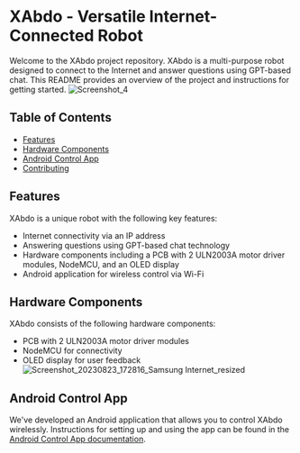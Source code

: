 # XAbdo - Versatile Internet-Connected Robot

Welcome to the XAbdo project repository. XAbdo is a multi-purpose robot designed to connect to the Internet and answer questions using GPT-based chat. This README provides an overview of the project and instructions for getting started.
![Screenshot_4](https://github.com/Abdelkodouss-ELFATAOUY/XAbdo/assets/142337040/f302030c-c828-4aaf-b85a-2fa4dbec914c)


## Table of Contents

- [Features](#features)
- [Hardware Components](#hardware-components)
- [Android Control App](#android-control-app)
- [Contributing](#contributing)

## Features

XAbdo is a unique robot with the following key features:

- Internet connectivity via an IP address
- Answering questions using GPT-based chat technology
- Hardware components including a PCB with 2 ULN2003A motor driver modules, NodeMCU, and an OLED display
- Android application for wireless control via Wi-Fi

## Hardware Components

XAbdo consists of the following hardware components:

- PCB with 2 ULN2003A motor driver modules
- NodeMCU for connectivity
- OLED display for user feedback
 ![Screenshot_20230823_172816_Samsung Internet_resized](https://github.com/Abdelkodouss-ELFATAOUY/XAbdo/assets/142337040/e5285726-9c51-402f-b662-6c7bcf3dd33f)

## Android Control App

We've developed an Android application that allows you to control XAbdo wirelessly. Instructions for setting up and using the app can be found in the [Android Control App documentation](https://github.com/Abdelkodouss-ELFATAOUY/XAbdo/commit/60548b11b785928b0c52a29328e87346d1947bec).


